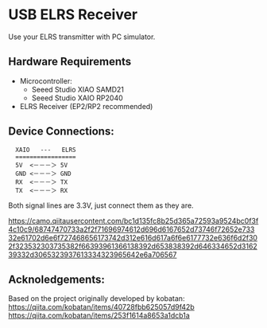 USB ELRS Receiver
=================

Use your ELRS transmitter with PC simulator.

## Hardware Requirements
 - Microcontroller: 
   - Seeed Studio XIAO SAMD21
   - Seeed Studio XAIO RP2040
 - ELRS Receiver (EP2/RP2 recommended)


## Device Connections: 

```
  XAIO   ---   ELRS
  =================
  5V  <－－－＞ 5V
  GND <－－－＞ GND
  RX  <－－－＞ TX
  TX  <－－－＞ RX
```
Both signal lines are 3.3V, just connect them as they are.

https://camo.qiitausercontent.com/bc1d135fc8b25d365a72593a9524bc0f3f4c10c9/68747470733a2f2f71696974612d696d6167652d73746f72652e73332e61702d6e6f727468656173742d312e616d617a6f6e6177732e636f6d2f302f323532303735382f66393961366138392d653838392d646334652d316239332d3065323937613334323965642e6a706567


## Acknoledgements:

Based on the project originally developed by kobatan:
https://qiita.com/kobatan/items/40728fbb625057d9f42b
https://qiita.com/kobatan/items/253f1614a8653a1dcb1a
